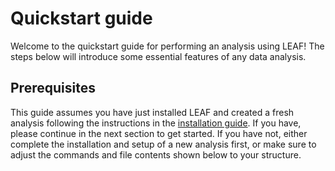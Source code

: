 # Quickstart guide

Welcome to the quickstart guide for performing an analysis using LEAF! The steps below will introduce some essential features of any data analysis.

## Prerequisites

This guide assumes you have just installed LEAF and created a fresh analysis following the instructions in the [installation guide](installation.md). If you have, please continue in the next section to get started. If you have not, either complete the installation and setup of a new analysis first, or make sure to adjust the commands and file contents shown below to your structure.

